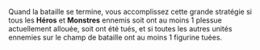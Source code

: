 Quand la bataille se termine, vous accomplissez cette grande stratégie si tous les __Héros__ et __Monstres__ ennemis soit ont au moins 1 plessue actuellement allouée, soit ont été tués, et si toutes les autres unités ennemies sur le champ de bataille ont au moins 1 figurine tuées.